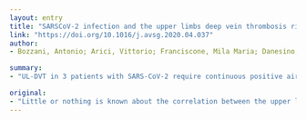 ```yaml
---
layout: entry
title: "SARSCoV-2 infection and the upper limbs deep vein thrombosis risk"
link: "https://doi.org/10.1016/j.avsg.2020.04.037"
author:
- Bozzani, Antonio; Arici, Vittorio; Franciscone, Mila Maria; Danesino, Vittorio; Cascina, Alessandro; Ticozzelli, Giulia; Ragni, Franco

summary:
- "UL-DVT in 3 patients with SARS-CoV-2 require continuous positive airway pressure with hood and early adequate antithrombotic prophylaxis. Little or nothing is known about the correlation between the upper limbs deep vein thrombosis and SARS CoV-2. We describe the increased risk of UL in three patients. The study is based on a study of the correlation. It is not known if there is a correlation between UL and UL. There is no known about a patient with a deep veins is associated with the higher risk of deep vein vein."

original:
- "Little or nothing is known about the correlation between the upper limbs deep vein thrombosis (UL-DVT) and SARS-CoV-2. We describe the increased risk of UL-DVT in 3 patients with SARS-CoV-2 who require continuous positive airway pressure with hood and the need for early adequate antithrombotic prophylaxis."
---
```


